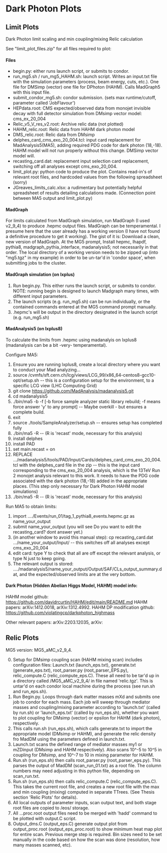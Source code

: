 # Dark Photon Plots

## Limit Plots
Dark Photon limit scaling and min coupling/mixing Relic calculation

See "limit_plot_files.zip" for all files required to plot:

#### Files
- begin.py: either runs launch script, or submits to condor.
- run_mg5.sh / run_mg5_HAHM.sh: launch script. Writes an input.txt file with the simulation parameters (process, beam energy, cuts, etc.). One file for DMSimp (vector) one file for DPhoton (HAHM). Calls MadGraph5 with this input file.
- submit_condor_mg5.sh: condor submission. (sets max runtime/cutoff, parameter called 'JobFlavour')
- HEPdata.root: CMS expected/observed data from monojet invisible decay with full detector simulation from DMsimp vector model: cms_ex_20_004
- Relic_v5_V_res_v2.root: Archive relic data (not plotted)
- HAHM_relic.root: Relic data from HAHM dark photon model
- DMS_relic.root: Relic data from DMsimp
- delphes_card_cms_exo_20_004.tcl: input card replacement for MadAnalysis5(MA5), adding required PDG code for dark photon (18,-18). HAHM model will not run properly without this change. DMSimp vector model will.
- recasting_card.dat: replacement input selection card replacement, switching off all analyses except cms_exo_20_004.
- limit_plot.py: python code to produce the plot. Contains read-in's of relevant root files, and hardcoded values from the following spreadsheet (sorry)
- JGreaves_limits_calc.xlsx: a rudimentary but potentially helpful spreadsheet of results detailing calculations made. (Connection point between MA5 output and limit_plot.py)

#### MadGraph
For limits calculated from MadGraph simulation, run MadGraph (I used v2_9_4) to produce .hepmc output files. 
MadGraph can be temperamental. I presume here that the user already has a working version (I have not found a definitive procedure to get it working). The gist of it is: Download a clean, new version of MadGraph. At the MG5 prompt, Install hepmc, lhapdf, pythia8, madgraph_pythia_interface, madanalysis5; not necessarily in that order.
The local directory of a working version needs to be zipped up (into "mg5.tgz" in my example) in order to be un-tar'd in 'condor space', when submitting jobs to the cluster.

#### MadGraph simulation (on lxplus)
1. Run begin.py. This either runs the launch script, or submits to condor. NOTE: running begin is designed to launch Madgraph many times, with different input parameters. 
2. The launch scripts (e.g. run_mg5.sh) can be run individually, or the contained commands entered at the MG5 command prompt manually.
3. .hepmc's will be output in the directory designated in the launch script (e.g. run_mg5.sh)
#### MadAnalysis5 (on lxplus8)
To calculate the limits from .hepmc using madanalyis on lxplus8 (madanalysis can be a bit -very- temperamental). 

Configure MA5:
1. Ensure you are running lxplus8, create a local directory where you want to conduct your Mad analyzing...
2. source /cvmfs/sft.cern.ch/lcg/views/LCG_99/x86_64-centos8-gcc10-opt/setup.sh   -- this is a configuration setup for the environment, to a specific LCG view (LHC Computing Grid)
3. git clone https://github.com/MadAnalysis/madanalysis5.git
4. cd madanalysis5
5. ./bin/ma5 -b -f [-b force sample analyzer static library rebuild; -f means force answer 'y' to any prompt]  -- Maybe overkill - but ensures a complete build.
6. exit
7. source ./tools/SampleAnalyzer/setup.sh   -- ensures setup has completed fully
8. ./bin/ma5 -R   --    (R is 'recast' mode, necessary for this analysis)
9. install delphes
10. install PAD
11. set main.recast = on
12. REPLACE .../madanalysis5/tools/PAD/Input/Cards/delphes_card_cms_exo_20_004.tcl with the delphes_card file in the zip  --  this is the input card corresponding to the cms_exo_20_004 analysis, which is the 13TeV Run 2 monojet analysis relevant to this work. It needs to have the PDG code associated with the dark photon (18,-18) added in the appropriate places. (This step only necessary for Dark Photon HAHM model simulations)
13. ./bin/ma5 -R   --    (R is 'recast' mode, necessary for this analysis)


Run MA5 to obtain limits:
1. import ..../Events/run_01/tag_1_pythia8_events.hepmc.gz  as  name_your_output
2. submit name_your_output   (you will see Do you want to edit the recasting_card? dont answer yet.)
3. (in another window to avoid this manual step):  cp recasting_card.dat .../name_your_output/Input/       -- this switches off all analyses except cms_exo_20_004
4. edit card: type Y to check that all are off except the relevant analysis, or type N just to keep going.
5. The relevant output is stored: ..../madanalysis5/name_your_output/Output/SAF/CLs_output_summary.dat, and the expected/observed limits are at the very bottom.


#### Dark Photon (Hidden Abelian Higgs Model, HAHM) model info:
HAHM model github: https://github.com/davidrcurtin/HAHM/edit/main/README.md
HAHM papers: arXiv:1412.0018, arXiv:1312.4992. 
HAHM DP modification github: https://github.com/violatingcp/darkphoton_highmass

Other relevant papers: arXiv:2203.12035, arXiv:

 
## Relic Plots

MG5 version: MG5_aMC_v2_9_4.

0. Setup for DMsimp coupling scan (HAHM mixing scan) includes configuration files: Launch.txt (launch_eps.txt), generate.txt (generate_eps.txt), root_parser.py (root_parser_EPS.py), relic_compute.C (relic_compute_eps.C). These all need to be tar'd up in a directory called /MG5_aMC_v2_9_4/ in file named 'relic.tgz'. This is untar'd on each condor local machine during the process (see run.sh and run_eps.sh). 
1. Run Begin.py. Loops through dark matter masses mXd and submits one job to condor for each mass. Each job will sweep through mediator masses and coupling/mixing parameter according to 'launch.txt' (called by run.sh) or 'launch_eps.txt' (called by run_eps.sh), whether you want to plot coupling for DMsimp (vector) or epsilon for HAHM (dark photon), respectively.
2. This calls run.sh (run_eps.sh), which calls generate.txt to import the appropriate model (DMsimp or HAHM), and generate the relic density fro MadDM using the parameters defined in launch.txt. 
3. Launch.txt scans the defined range of mediator masses my1 or mZDinput (DMsimp and HAHM respectively). Also scans 10^-5 to 10^5 in coupling for DMsimp, and 10^-7 to 10 in mixing parameter for HAHM.
4. Run.sh (run_eps.sh) then calls root_parser.py (root_parser_eps.py). This parses the output of MadDM (scan_run_01.txt) as a root file. The column numbers may need adjusting in this python file, depending on scan_run.txt.
5. Run.sh (run_eps.sh) then calls relic_compute.C (relic_compute_eps.C). This takes the current root file, and creates a new root file with the max and min coupling (mixing) computed in separate TTrees. (See Thesis section 'Relic Plots' for details).
6. All local outputs of parameter inputs, scan output text, and both stage root files are copied to /eos/ storage.
7. All ...proc.root output files need to be merged with 'hadd' command to be plotted with output.C script.
8. Output_dms.C (output_eps.C) generate output plot from output_proc.root (output_eps_proc.root) to show minimum heat map plot for entire scan. Previous merge step is required. Bin sizes need to be set manually in the code based on how the scan was done (resolution, how many masses scanned, etc).


